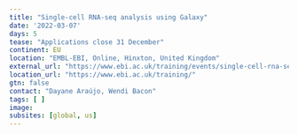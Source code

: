 ```yaml
---
title: "Single-cell RNA-seq analysis using Galaxy"
date: '2022-03-07'
days: 5
tease: "Applications close 31 December"
continent: EU
location: "EMBL-EBI, Online, Hinxton, United Kingdom"
external_url: "https://www.ebi.ac.uk/training/events/single-cell-rna-seq-analysis-using-galaxy-2022/"
location_url: "https://www.ebi.ac.uk/training/"
gtn: false
contact: "Dayane Araújo, Wendi Bacon"
tags: [ ]
image: 
subsites: [global, us]
---
```

